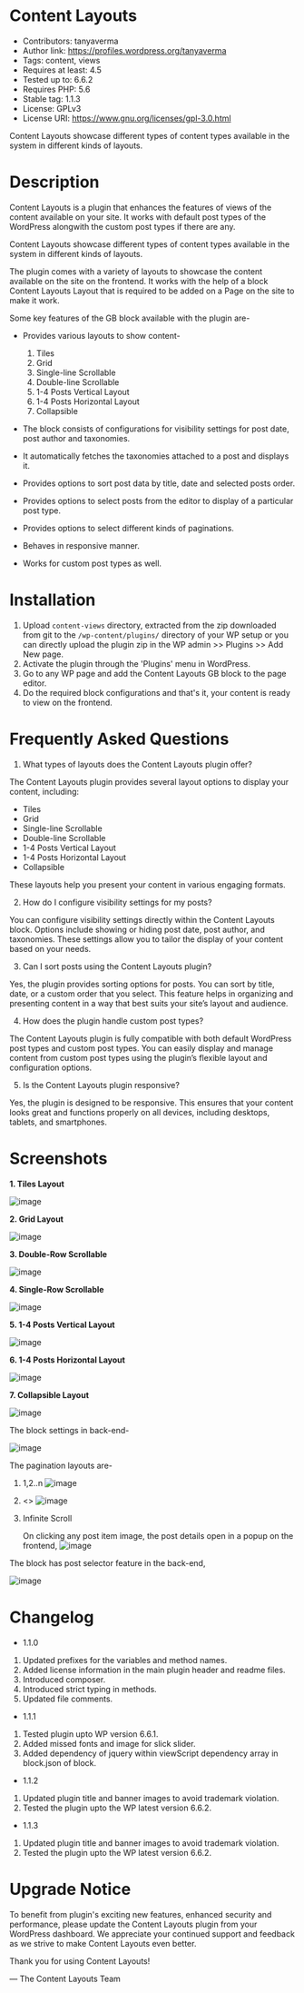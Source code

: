 # Content Layouts

* Contributors: tanyaverma
* Author link: https://profiles.wordpress.org/tanyaverma
* Tags: content, views
* Requires at least: 4.5
* Tested up to: 6.6.2
* Requires PHP: 5.6
* Stable tag: 1.1.3
* License: GPLv3
* License URI: https://www.gnu.org/licenses/gpl-3.0.html

Content Layouts showcase different types of content types available in the system in different kinds of layouts.

# Description

Content Layouts is a plugin that enhances the features of views of the content available on your site. It works with default post types of the WordPress alongwith the custom post types if there are any.

Content Layouts showcase different types of content types available in the system in different kinds of layouts.

The plugin comes with a variety of layouts to showcase the content available on the site on the frontend. It works with the help of a block Content Layouts Layout that is required to be added on a Page on the site to make it work.

Some key features of the GB block available with the plugin are-

* Provides various layouts to show content-
    1. Tiles
    2. Grid
    3. Single-line Scrollable
    4. Double-line Scrollable
    5. 1-4 Posts Vertical Layout
    6. 1-4 Posts Horizontal Layout
    7. Collapsible

* The block consists of configurations for visibility settings for post date, post author and taxonomies.

* It automatically fetches the taxonomies attached to a post and displays it.

* Provides options to sort post data by title, date and selected posts order.

* Provides options to select posts from the editor to display of a particular post type.

* Provides options to select different kinds of paginations.

* Behaves in responsive manner.

* Works for custom post types as well.
   
# Installation

1. Upload `content-views` directory, extracted from the zip downloaded from git to the `/wp-content/plugins/` directory of your WP setup or you can directly upload the plugin zip in the WP admin >> Plugins >> Add New page.
2. Activate the plugin through the 'Plugins' menu in WordPress.
3. Go to any WP page and add the Content Layouts GB block to the page editor.
4. Do the required block configurations and that's it, your content is ready to view on the frontend.

# Frequently Asked Questions

1. What types of layouts does the Content Layouts plugin offer?

The Content Layouts plugin provides several layout options to display your content, including:

* Tiles
* Grid
* Single-line Scrollable
* Double-line Scrollable
* 1-4 Posts Vertical Layout
* 1-4 Posts Horizontal Layout
* Collapsible
  
These layouts help you present your content in various engaging formats.

2. How do I configure visibility settings for my posts?

You can configure visibility settings directly within the Content Layouts block. Options include showing or hiding post date, post author, and taxonomies. These settings allow you to tailor the display of your content based on your needs.

3. Can I sort posts using the Content Layouts plugin?

Yes, the plugin provides sorting options for posts. You can sort by title, date, or a custom order that you select. This feature helps in organizing and presenting content in a way that best suits your site’s layout and audience.

4. How does the plugin handle custom post types?

The Content Layouts plugin is fully compatible with both default WordPress post types and custom post types. You can easily display and manage content from custom post types using the plugin’s flexible layout and configuration options.

5. Is the Content Layouts plugin responsive?

Yes, the plugin is designed to be responsive. This ensures that your content looks great and functions properly on all devices, including desktops, tablets, and smartphones.

# Screenshots

**1. Tiles Layout**

![image](https://github.com/tanyaverma21/content-views/assets/37866476/4341880e-24ba-4d59-a85b-ae36754eae4c)

**2. Grid Layout**

![image](https://github.com/tanyaverma21/content-views/assets/37866476/d7fad9a1-1e51-43fd-9393-5796911d9064)

**3. Double-Row Scrollable**
   
![image](https://github.com/tanyaverma21/content-views/assets/37866476/ebdd33d2-bb05-4e9f-ae89-7a70b9449e21)

**4. Single-Row Scrollable**

![image](https://github.com/tanyaverma21/content-views/assets/37866476/77f2dcb2-a38b-4ab8-bca8-b1a2d4617b49)

**5. 1-4 Posts Vertical Layout**
   
   ![image](https://github.com/tanyaverma21/content-views/assets/37866476/1ffa1285-8f79-4d19-a12d-c7a720f4c1fc)

**6. 1-4 Posts Horizontal Layout**

![image](https://github.com/tanyaverma21/content-views/assets/37866476/f07dfea9-ca2b-4e26-b566-6c33a36e2b76)

**7. Collapsible Layout**

![image](https://github.com/tanyaverma21/content-views/assets/37866476/f3b79e99-5d19-4657-946d-73ef244b017a)

The block settings in back-end-

![image](https://github.com/tanyaverma21/content-views/assets/37866476/547eb6bb-eb97-4f32-9afe-59b7c87cf502)

The pagination layouts are-

1. 1,2..n
   ![image](https://github.com/tanyaverma21/content-views/assets/37866476/baf80a95-4ebc-453e-a083-809b23f36c5a)

2. <<Prev Next>>
   ![image](https://github.com/tanyaverma21/content-views/assets/37866476/a2a45471-dcff-4777-9915-cd1d9c63fd9c)

3. Infinite Scroll

   On clicking any post item image, the post details open in a popup on the frontend,
   ![image](https://github.com/tanyaverma21/content-views/assets/37866476/6d7802e8-16a3-48a3-ba8e-c16430372ded)

The block has post selector feature in the back-end,

![image](https://github.com/tanyaverma21/content-views/assets/37866476/72c4c6fa-0334-4d6a-8526-86782962aee5)

# Changelog

* 1.1.0

1. Updated prefixes for the variables and method names.
2. Added license information in the main plugin header and readme files.
3. Introduced composer.
4. Introduced strict typing in methods.
5. Updated file comments.

* 1.1.1

1. Tested plugin upto WP version 6.6.1.
2. Added missed fonts and image for slick slider.
3. Added dependency of jquery within viewScript dependency array in block.json of block.

* 1.1.2

1. Updated plugin title and banner images to avoid trademark violation.
2. Tested the plugin upto the WP latest version 6.6.2.

* 1.1.3

1. Updated plugin title and banner images to avoid trademark violation.
2. Tested the plugin upto the WP latest version 6.6.2.

# Upgrade Notice

To benefit from plugin's exciting new features, enhanced security and performance, please update the Content Layouts plugin from your WordPress dashboard.
We appreciate your continued support and feedback as we strive to make Content Layouts even better.

Thank you for using Content Layouts!

— The Content Layouts Team
